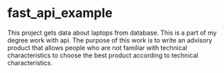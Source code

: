 # fast_api_example
This project gets data about laptops from database. This is a part of my degree work with api. The purpose of this work is to write 
an advisory product that allows people who are not familiar with technical characteristics to choose the best product according
to technical characteristics.

